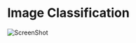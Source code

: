 # Image Classification

![ScreenShot](https://raw.githubusercontent.com/ShaliniR8/Image_classification/master/screenshots/image_classification.png)
